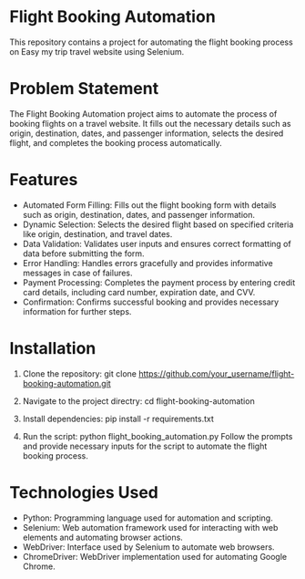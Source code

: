 # Flight Booking Automation

This repository contains a project for automating the flight booking process on Easy my trip travel website using Selenium.

# Problem Statement
The Flight Booking Automation project aims to automate the process of booking flights on a travel website. It fills out the necessary details such as origin, destination, dates, and passenger information, selects the desired flight, and completes the booking process automatically.

# Features
* Automated Form Filling: Fills out the flight booking form with details such as origin, destination, dates, and passenger information.
* Dynamic Selection: Selects the desired flight based on specified criteria like origin, destination, and travel dates.
* Data Validation: Validates user inputs and ensures correct formatting of data before submitting the form.
* Error Handling: Handles errors gracefully and provides informative messages in case of failures.
* Payment Processing: Completes the payment process by entering credit card details, including card number, expiration date, and CVV.
* Confirmation: Confirms successful booking and provides necessary information for further steps.

# Installation
1. Clone the repository:
   git clone https://github.com/your_username/flight-booking-automation.git

2. Navigate to the project directry:
  cd flight-booking-automation

3. Install dependencies:
   pip install -r requirements.txt

4. Run the script:
   python flight_booking_automation.py
Follow the prompts and provide necessary inputs for the script to automate the flight booking process.

# Technologies Used
* Python: Programming language used for automation and scripting.
* Selenium: Web automation framework used for interacting with web elements and automating browser actions.
* WebDriver: Interface used by Selenium to automate web browsers.
* ChromeDriver: WebDriver implementation used for automating Google Chrome.
